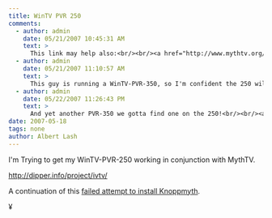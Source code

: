 ```yaml
---
title: WinTV PVR 250
comments:
  - author: admin
    date: 05/21/2007 10:45:31 AM
    text: >
      This link may help also:<br/><br/><a href="http://www.mythtv.org/wiki/index.php/Video_capture_card" rel="nofollow">http://www.mythtv.org/wiki/index.php/Video_capture_card</a>
  - author: admin
    date: 05/21/2007 11:10:57 AM
    text: >
      This guy is running a WinTV-PVR-350, so I'm confident the 250 will work too.<br/><br/><a href="http://timgray.blogspot.com/2007/05/webvcr-tim-edition-update.html" rel="nofollow">http://timgray.blogspot.com/2007/05/webvcr-tim-edition-update.html</a><br/><br/>Its cool to note he's also using a VIA chip, which I am a big fan of as well. They have very low power consumption and heat emissions, both very important for machines that need to be quiet (for settop boxes) and those to be left on all the time (servers).
  - author: admin
    date: 05/22/2007 11:26:43 PM
    text: >
      And yet another PVR-350 we gotta find one on the 250!<br/><br/><a href="http://www.quietearth.us/mythtv.htm" rel="nofollow">http://www.quietearth.us/mythtv.htm</a>
date: 2007-05-18
tags: none
author: Albert Lash
---
```

I'm Trying to get my WinTV-PVR-250 working in conjunction with MythTV.

<a href="http://dipper.info/project/ivtv/">http://dipper.info/project/ivtv/</a>

A continuation of this <a href="http://www.docunext.com/2007/04/knoppmyth/">failed attempt to install Knoppmyth</a>.

¥

